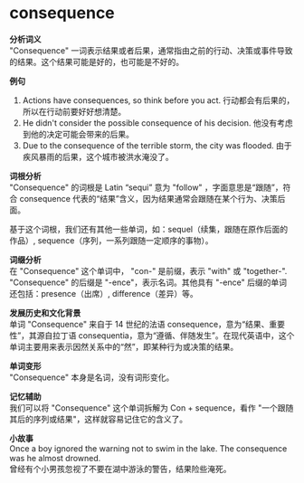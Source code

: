 # consequence

**分析词义**  
"Consequence" 一词表示结果或者后果，通常指由之前的行动、决策或事件导致的结果。这个结果可能是好的，也可能是不好的。

  

**例句**

  

1.  Actions have consequences, so think before you act. 行动都会有后果的，所以在行动前要好好想清楚。
2.  He didn't consider the possible consequence of his decision. 他没有考虑到他的决定可能会带来的后果。
3.  Due to the consequence of the terrible storm, the city was flooded. 由于疾风暴雨的后果，这个城市被洪水淹没了。

  

**词根分析**  
"Consequence" 的词根是 Latin “sequi” 意为 "follow" ，字面意思是“跟随”，符合 consequence 代表的“结果”含义，因为结果通常会跟随在某个行为、决策后面。

  

基于这个词根，我们还有其他一些单词，如：sequel（续集，跟随在原作后面的作品）, sequence（序列，一系列跟随一定顺序的事物）。

  

**词缀分析**  
在 "Consequence" 这个单词中， "con-" 是前缀，表示 "with" 或 "together-". "Consequence" 的后缀是 "-ence"，表示名词。其他具有 "-ence" 后缀的单词还包括：presence（出席）, difference（差异）等。

  

**发展历史和文化背景**  
单词 "Consequence" 来自于 14 世纪的法语 consequence，意为“结果、重要性”，其源自拉丁语 consequentia，意为“遵循、伴随发生”。在现代英语中，这个单词主要用来表示因然关系中的“然”，即某种行为或决策的结果。

  

**单词变形**  
"Consequence" 本身是名词，没有词形变化。

  

**记忆辅助**  
我们可以将 "Consequence" 这个单词拆解为 Con + sequence，看作 "一个跟随其后的序列或结果"，这样就容易记住它的含义了。

  

**小故事**  
Once a boy ignored the warning not to swim in the lake. The consequence was he almost drowned.  
曾经有个小男孩忽视了不要在湖中游泳的警告，结果险些淹死。
